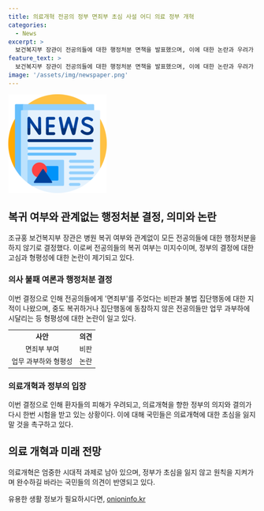 ```yaml
---
title: 의료개혁 전공의 정부 면죄부 초심 사설 어디 의료 정부 개혁
categories:
  - News
excerpt: >
  보건복지부 장관이 전공의들에 대한 행정처분 면책을 발표했으며, 이에 대한 논란과 우려가 제기되고 있다. 결정은 의료공백 대책으로 이해되지만, 의료계의 부당한 혜택 제공과 형평성 문제에 대한 우려가 있다. 정부의 의료개혁이 흔들리고 있다는 지적과 함께, 의료계의 규정 준수를 요구하는 목소리가 높아지고 있다.
feature_text: >
  보건복지부 장관이 전공의들에 대한 행정처분 면책을 발표했으며, 이에 대한 논란과 우려가 제기되고 있다. 결정은 의료공백 대책으로 이해되지만, 의료계의 부당한 혜택 제공과 형평성 문제에 대한 우려가 있다. 정부의 의료개혁이 흔들리고 있다는 지적과 함께, 의료계의 규정 준수를 요구하는 목소리가 높아지고 있다.
image: '/assets/img/newspaper.png'
---
```


<p><img src="/assets/img/newspaper.png" alt="kimp 속보" /></p>

<h2 data-ke-size="size26">복귀 여부와 관계없는 행정처분 결정, 의미와 논란</h2>

<p data-ke-size="size16">조규홍 보건복지부 장관은 병원 복귀 여부와 관계없이 모든 전공의들에 대한 행정처분을 하지 않기로 결정했다. 이로써 전공의들의 복귀 여부는 미지수이며, 정부의 결정에 대한 고심과 형평성에 대한 논란이 제기되고 있다.</p>

<h3>의사 불패 여론과 행정처분 결정</h3>

<p data-ke-size="size16">이번 결정으로 인해 전공의들에게 '면죄부'를 주었다는 비판과 불법 집단행동에 대한 지적이 나왔으며, 중도 복귀하거나 집단행동에 동참하지 않은 전공의들만 업무 과부하에 시달리는 등 형평성에 대한 논란이 일고 있다.</p>

<table>
  <tr>
    <td style="text-align: center; height: 17px;"><b>사안</b></td>
    <td style="text-align: center; height: 17px;"><b>의견</b></td>
  </tr>
  <tr>
    <td style="text-align: center; height: 17px;">면죄부 부여</td>
    <td style="text-align: center; height: 17px;">비판</td>
  </tr>
  <tr>
    <td style="text-align: center; height: 17px;">업무 과부하와 형평성</td>
    <td style="text-align: center; height: 17px;">논란</td>
  </tr>
</table>

<h3>의료개혁과 정부의 입장</h3>

<p data-ke-size="size16">이번 결정으로 인해 환자들의 피해가 우려되고, 의료개혁을 향한 정부의 의지와 결의가 다시 한번 시험을 받고 있는 상황이다. 이에 대해 국민들은 의료개혁에 대한 초심을 잃지 말 것을 촉구하고 있다.</p>

<h2 data-ke-size="size26">의료 개혁과 미래 전망</h2>

<p data-ke-size="size16">의료개혁은 엄중한 시대적 과제로 남아 있으며, 정부가 초심을 잃지 않고 원칙을 지켜가며 완수하길 바라는 국민들의 의견이 반영되고 있다.</p>
유용한 생활 정보가 필요하시다면, <a href="https://onioninfo.kr" rel="dofollow">onioninfo.kr</a>


